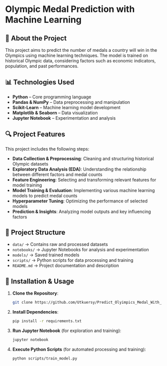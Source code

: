 # Olympic Medal Prediction with Machine Learning

## 📌 About the Project
This project aims to predict the number of medals a country will win in the Olympics using machine learning techniques. The model is trained on historical Olympic data, considering factors such as economic indicators, population, and past performances.

## 📊 Technologies Used
- **Python** – Core programming language
- **Pandas & NumPy** – Data preprocessing and manipulation
- **Scikit-Learn** – Machine learning model development
- **Matplotlib & Seaborn** – Data visualization
- **Jupyter Notebook** – Experimentation and analysis

## 🔍 Project Features
This project includes the following steps:
- **Data Collection & Preprocessing**: Cleaning and structuring historical Olympic datasets
- **Exploratory Data Analysis (EDA)**: Understanding the relationship between different factors and medal counts
- **Feature Engineering**: Selecting and transforming relevant features for model training
- **Model Training & Evaluation**: Implementing various machine learning models to predict medal counts
- **Hyperparameter Tuning**: Optimizing the performance of selected models
- **Prediction & Insights**: Analyzing model outputs and key influencing factors

## 📂 Project Structure
- `data/` → Contains raw and processed datasets
- `notebooks/` → Jupyter Notebooks for analysis and experimentation
- `models/` → Saved trained models
- `scripts/` → Python scripts for data processing and training
- `README.md` → Project documentation and description

## 🚀 Installation & Usage
1. **Clone the Repository**:  
   ```sh
   git clone https://github.com/Utkuersy/Predict_Olyimpics_Medal_With_Machine_Learning.git
   ```
2. **Install Dependencies**:  
   ```sh
   pip install -r requirements.txt
   ```
3. **Run Jupyter Notebook** (for exploration and training):  
   ```sh
   jupyter notebook
   ```
4. **Execute Python Scripts** (for automated processing and training):  
   ```sh
   python scripts/train_model.py
   ```




